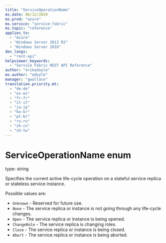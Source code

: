 ```yaml
---
title: "ServiceOperationName"
ms.date: 06/12/2019
ms.prod: "azure"
ms.service: "service-fabric"
ms.topic: "reference"
applies_to: 
  - "Azure"
  - "Windows Server 2012 R2"
  - "Windows Server 2016"
dev_langs: 
  - "rest-api"
helpviewer_keywords: 
  - "Service Fabric REST API Reference"
author: "erikadoyle"
ms.author: "edoyle"
manager: "gwallace"
translation.priority.mt: 
  - "de-de"
  - "es-es"
  - "fr-fr"
  - "it-it"
  - "ja-jp"
  - "ko-kr"
  - "pt-br"
  - "ru-ru"
  - "zh-cn"
  - "zh-tw"
---
```

# ServiceOperationName enum

type: string

Specifies the current active life-cycle operation on a stateful service replica or stateless service instance.

Possible values are: 

  - `Unknown` - Reserved for future use.
  - `None` - The service replica or instance is not going through any life-cycle changes.
  - `Open` - The service replica or instance is being opened.
  - `ChangeRole` - The service replica is changing roles.
  - `Close` - The service replica or instance is being closed.
  - `Abort` - The service replica or instance is being aborted.

